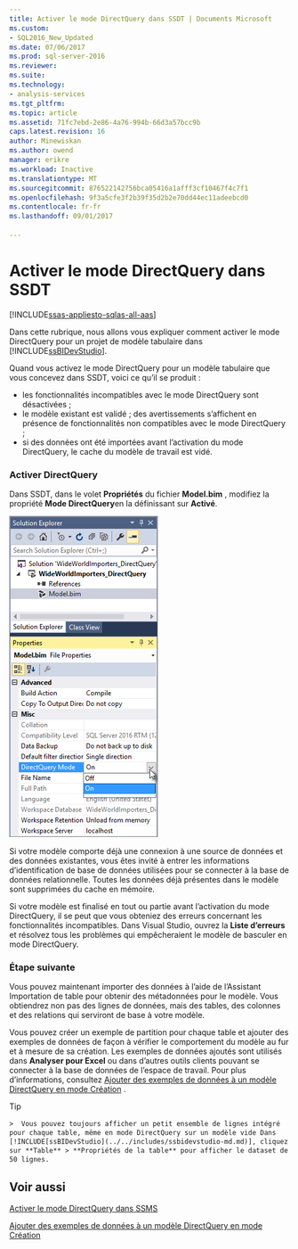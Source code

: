 ```yaml
---
title: Activer le mode DirectQuery dans SSDT | Documents Microsoft
ms.custom:
- SQL2016_New_Updated
ms.date: 07/06/2017
ms.prod: sql-server-2016
ms.reviewer: 
ms.suite: 
ms.technology:
- analysis-services
ms.tgt_pltfrm: 
ms.topic: article
ms.assetid: 71fc7ebd-2e86-4a76-994b-66d3a57bcc9b
caps.latest.revision: 16
author: Minewiskan
ms.author: owend
manager: erikre
ms.workload: Inactive
ms.translationtype: MT
ms.sourcegitcommit: 876522142756bca05416a1afff3cf10467f4c7f1
ms.openlocfilehash: 9f3a5cfe3f2b39f35d2b2e70dd44ec11adeebcd0
ms.contentlocale: fr-fr
ms.lasthandoff: 09/01/2017

---
```

# <a name="enable-directquery-mode-in-ssdt"></a>Activer le mode DirectQuery dans SSDT

[!INCLUDE[ssas-appliesto-sqlas-all-aas](../../includes/ssas-appliesto-sqlas-all-aas.md)]

Dans cette rubrique, nous allons vous expliquer comment activer le mode DirectQuery pour un projet de modèle tabulaire dans [!INCLUDE[ssBIDevStudio](../../includes/ssbidevstudio-md.md)].  
  
Quand vous activez le mode DirectQuery pour un modèle tabulaire que vous concevez dans SSDT, voici ce qu’il se produit :
-   les fonctionnalités incompatibles avec le mode DirectQuery sont désactivées ;  
-   le modèle existant est validé ; des avertissements s’affichent en présence de fonctionnalités non compatibles avec le mode DirectQuery ;  
-   si des données ont été importées avant l’activation du mode DirectQuery, le cache du modèle de travail est vidé.  
  
### <a name="enable-directquery"></a>Activer DirectQuery  
  
Dans SSDT, dans le volet **Propriétés** du fichier **Model.bim** , modifiez la propriété **Mode DirectQuery**en la définissant sur **Activé**.  

![Activer le mode DirectQuery dans SSDT](../../analysis-services/tabular-models/media/enable-directquery-mode-in-ssdt.png)
  
Si votre modèle comporte déjà une connexion à une source de données et des données existantes, vous êtes invité à entrer les informations d’identification de base de données utilisées pour se connecter à la base de données relationnelle. Toutes les données déjà présentes dans le modèle sont supprimées du cache en mémoire.  
  
Si votre modèle est finalisé en tout ou partie avant l’activation du mode DirectQuery, il se peut que vous obteniez des erreurs concernant les fonctionnalités incompatibles. Dans Visual Studio, ouvrez la **Liste d’erreurs** et résolvez tous les problèmes qui empêcheraient le modèle de basculer en mode DirectQuery.  


### <a name="whats-next"></a>Étape suivante 
Vous pouvez maintenant importer des données à l’aide de l’Assistant Importation de table pour obtenir des métadonnées pour le modèle. Vous obtiendrez non pas des lignes de données, mais des tables, des colonnes et des relations qui serviront de base à votre modèle. 

Vous pouvez créer un exemple de partition pour chaque table et ajouter des exemples de données de façon à vérifier le comportement du modèle au fur et à mesure de sa création. Les exemples de données ajoutés sont utilisés dans **Analyser pour Excel** ou dans d’autres outils clients pouvant se connecter à la base de données de l’espace de travail. Pour plus d’informations, consultez [Ajouter des exemples de données à un modèle DirectQuery en mode Création](../../analysis-services/tabular-models/add-sample-data-to-a-directquery-model-in-design-mode.md) .  
  
> [!TIP]  
    >  Vous pouvez toujours afficher un petit ensemble de lignes intégré pour chaque table, même en mode DirectQuery sur un modèle vide Dans [!INCLUDE[ssBIDevStudio](../../includes/ssbidevstudio-md.md)], cliquez sur **Table** > **Propriétés de la table** pour afficher le dataset de 50 lignes.  
  
  
## <a name="see-also"></a>Voir aussi  
[Activer le mode DirectQuery dans SSMS](../../analysis-services/tabular-models/enable-directquery-mode-in-ssms.md)

[Ajouter des exemples de données à un modèle DirectQuery en mode Création](../../analysis-services/tabular-models/add-sample-data-to-a-directquery-model-in-design-mode.md)
  

